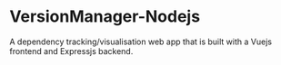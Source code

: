 # VersionManager-Nodejs
A dependency tracking/visualisation web app that is built with a Vuejs frontend and Expressjs backend.
